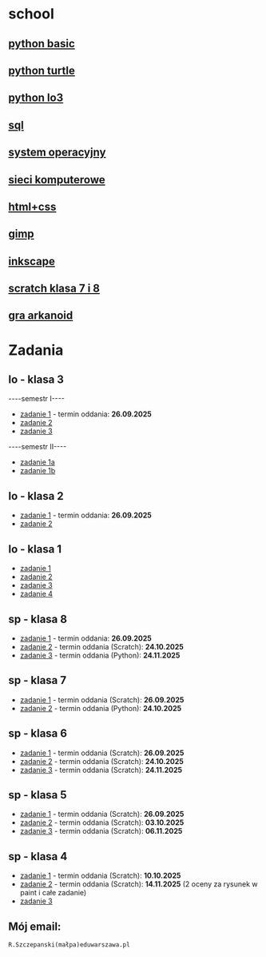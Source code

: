 # school

## [python basic](https://github.com/cmsrs/school/blob/main/python/basic/basic_b.py)

## [python turtle](https://github.com/cmsrs/school/tree/main/python/turtle)

## [python lo3](https://github.com/cmsrs/school/blob/main/python/lo/README.md)

## [sql](https://github.com/cmsrs/school/tree/main/sql)

## [system operacyjny](https://github.com/cmsrs/school/blob/main/os/README.md)

## [sieci komputerowe](https://github.com/cmsrs/school/blob/main/networking/README.md)

## [html+css](https://github.com/cmsrs/school/tree/main/html_and_css)

## [gimp](https://github.com/cmsrs/school/tree/main/gimp)

## [inkscape](https://github.com/cmsrs/school/tree/main/inkscape)

## [scratch klasa 7 i 8](https://github.com/cmsrs/school/blob/main/scratch/7a/README.md)

## [gra arkanoid](https://github.com/cmsrs/arkanoid/blob/main/arkanoid.html)

# Zadania

## lo - klasa 3

----semestr I----
- [zadanie 1](https://github.com/cmsrs/school/blob/main/python/lo/recursion/README.md#zadania) - termin oddania: **26.09.2025**
- [zadanie 2](https://github.com/cmsrs/school/blob/main/python/lo/README.md#zadania--kwadraty-z-alfabetu)
- [zadanie 3](https://github.com/cmsrs/school/blob/main/inkscape/infographic/README.md)

----semestr II----
- [zadanie 1a](https://github.com/cmsrs/school/blob/main/html_and_css/README.md)
- [zadanie 1b](https://github.com/cmsrs/school/blob/main/html_and_css/publishing_online/README.md)


## lo - klasa 2

- [zadanie 1](https://github.com/cmsrs/school/blob/main/python/turtle/README.md#zadania) - termin oddania: **26.09.2025**
- [zadanie 2](https://github.com/cmsrs/school/blob/main/sql/README.md)

## lo - klasa 1

- [zadanie 1](https://github.com/cmsrs/school/blob/main/gimp/scaling_cropping/README.md)
- [zadanie 2](https://github.com/cmsrs/school/blob/main/gimp/README.md#zadanie-fotomonta%C5%BC-w-gimp)
- [zadanie 3](https://github.com/cmsrs/school/blob/main/inkscape/README.md#zadanie--tworzenie-logo-na-podstawie-inicja%C5%82%C3%B3w-klasy-i-p%C5%82ci)
- [zadanie 4](https://github.com/cmsrs/school/blob/main/inkscape/infographic/README.md)

## sp - klasa 8

- [zadanie 1](https://github.com/cmsrs/school/blob/main/scratch/7a/README.md#zadanie-G) - termin oddania: **26.09.2025**
- [zadanie 2](https://github.com/cmsrs/school/blob/main/scratch/7a/README.md#zadanie-H) - termin oddania (Scratch): **24.10.2025**
- [zadanie 3](https://github.com/cmsrs/school/blob/main/scratch/7a/README.md#zadanie-H) - termin oddania (Python): **24.11.2025**

## sp - klasa 7

- [zadanie 1](https://github.com/cmsrs/school/blob/main/scratch/7a/README.md#zadanie-H) - termin oddania (Scratch): **26.09.2025**
- [zadanie 2](https://github.com/cmsrs/school/blob/main/scratch/7a/README.md#zadanie-H) - termin oddania (Python):  **24.10.2025**

## sp - klasa 6

- [zadanie 1](https://github.com/cmsrs/school/blob/main/scratch/6a/README.md#zadanie-C) - termin oddania (Scratch): **26.09.2025**
- [zadanie 2](https://github.com/cmsrs/school/blob/main/basic/6a/README.md#zadanie-F) - termin oddania (Scratch):  **24.10.2025**
- [zadanie 3](https://github.com/cmsrs/school/blob/main/scratch/7a/README.md#zadanie-H) - termin oddania (Scratch): **24.11.2025**

## sp - klasa 5

- [zadanie 1](https://github.com/cmsrs/school/blob/main/scratch/5a/README.md#zadanie-d) - termin oddania (Scratch): **26.09.2025**
- [zadanie 2](https://github.com/cmsrs/school/blob/main/basic/5a/README.md#zadanie-e) - termin oddania (Scratch): **03.10.2025**
- [zadanie 3](https://github.com/cmsrs/school/tree/main/scratch/5b#zadanie) - termin oddania (Scratch): **06.11.2025**

## sp - klasa 4

- [zadanie 1](https://github.com/cmsrs/school/blob/main/basic/4a/README.md) - termin oddania (Scratch): **10.10.2025**
- [zadanie 2](https://github.com/cmsrs/school/blob/main/basic/4b/README.md) - termin oddania (Scratch): **14.11.2025** (2 oceny za rysunek w paint i całe zadanie)
- [zadanie 3](https://github.com/cmsrs/school/tree/main/scratch/4a)


## Mój email:

```
R.Szczepanski(małpa)eduwarszawa.pl
```
